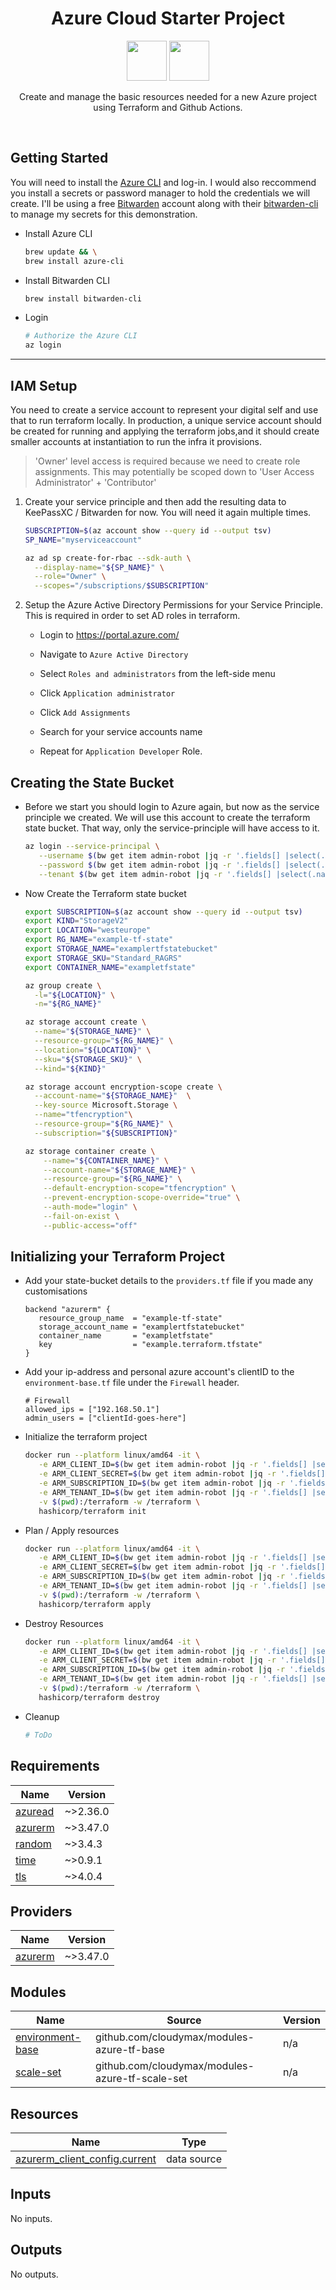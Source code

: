 <h1 align=center>
   Azure Cloud Starter Project
</h1>

<p align="center">
  <img width="64" src="https://icons-for-free.com/iconfiles/png/512/terraform-1331550893634583795.png">
  <img width="64" src="https://icons-for-free.com/iconfiles/png/512/Azure-1329545813777356941.png">
<p>

<p align=center>
Create and manage the basic resources needed for a new Azure project <br> 
  using Terraform and Github Actions.<br>
</p>
<br>

## Getting Started

You will need to install the [Azure CLI](https://learn.microsoft.com/en-us/cli/azure/install-azure-cli) and log-in. I would also reccommend you install a secrets or password manager to hold the credentials we will create. I'll be using a free [Bitwarden](https://bitwarden.com/pricing/) account along with their [bitwarden-cli](https://bitwarden.com/help/cli/) to manage my secrets for this demonstration.

- Install Azure CLI

   ```bash
   brew update && \
   brew install azure-cli
   ```

- Install Bitwarden CLI

   ```bash
   brew install bitwarden-cli
   ```

- Login

   ```bash
   # Authorize the Azure CLI
   az login
   ```

___

## IAM Setup

You need to create a service account to represent your digital self and use that to run terraform locally. In production, a unique service account should be created for running and applying the terraform jobs,and it should create smaller accounts at instantiation to run the infra it provisions. 

> 'Owner' level access is required because we need to create role assignments. This may potentially be scoped down to 'User Access Administrator' + 'Contributor'

1. Create your service principle and then add the resulting data to KeePassXC / Bitwarden for now. You will need it again multiple times.

    ```bash
    SUBSCRIPTION=$(az account show --query id --output tsv)
    SP_NAME="myserviceaccount"

    az ad sp create-for-rbac --sdk-auth \
      --display-name="${SP_NAME}" \
      --role="Owner" \
      --scopes="/subscriptions/$SUBSCRIPTION"
    ```

2. Setup the Azure Active Directory Permissions for your Service Principle. This is required in order to set AD roles in terraform.

   - Login to https://portal.azure.com/
  
   -  Navigate to `Azure Active Directory`
  
   - Select `Roles and administrators` from the left-side menu
  
   - Click `Application administrator`
  
   - Click `Add Assignments`
  
   - Search for your service accounts name
  
   - Repeat for `Application Developer` Role.
   

## Creating the State Bucket

- Before we start you should login to Azure again, but now as the service principle we created. We will use this account to create the terraform state bucket. That way, only the service-principle will have access to it.

   ```bash
   az login --service-principal \
      --username $(bw get item admin-robot |jq -r '.fields[] |select(.name=="clientId") |.value') \
      --password $(bw get item admin-robot |jq -r '.fields[] |select(.name=="clientSecret") |.value') \
      --tenant $(bw get item admin-robot |jq -r '.fields[] |select(.name=="tenantId") |.value')
   ```

- Now Create the Terraform state bucket

    ```bash
    export SUBSCRIPTION=$(az account show --query id --output tsv)    
    export KIND="StorageV2"
    export LOCATION="westeurope"
    export RG_NAME="example-tf-state"
    export STORAGE_NAME="examplertfstatebucket"
    export STORAGE_SKU="Standard_RAGRS"
    export CONTAINER_NAME="exampletfstate"

    az group create \
      -l="${LOCATION}" \
      -n="${RG_NAME}"

    az storage account create \
      --name="${STORAGE_NAME}" \
      --resource-group="${RG_NAME}" \
      --location="${LOCATION}" \
      --sku="${STORAGE_SKU}" \
      --kind="${KIND}"

    az storage account encryption-scope create \
      --account-name="${STORAGE_NAME}"  \
      --key-source Microsoft.Storage \
      --name="tfencryption"\
      --resource-group="${RG_NAME}" \
      --subscription="${SUBSCRIPTION}"

    az storage container create \
        --name="${CONTAINER_NAME}" \
        --account-name="${STORAGE_NAME}" \
        --resource-group="${RG_NAME}" \
        --default-encryption-scope="tfencryption" \
        --prevent-encryption-scope-override="true" \
        --auth-mode="login" \
        --fail-on-exist \
        --public-access="off"
    ```
    
## Initializing your Terraform Project

- Add your state-bucket details to the `providers.tf` file if you made any customisations

   ```hcl
   backend "azurerm" {
      resource_group_name  = "example-tf-state"
      storage_account_name = "examplertfstatebucket"
      container_name       = "exampletfstate"
      key                  = "example.terraform.tfstate"
   }
   ```

- Add your ip-address and personal azure account's clientID to the `environment-base.tf` file under the `Firewall` header.

   ```hcl
   # Firewall
   allowed_ips = ["192.168.50.1"]
   admin_users = ["clientId-goes-here"]
   ```


- Initialize the terraform project

   ```bash
   docker run --platform linux/amd64 -it \
      -e ARM_CLIENT_ID=$(bw get item admin-robot |jq -r '.fields[] |select(.name=="clientId") |.value') \
      -e ARM_CLIENT_SECRET=$(bw get item admin-robot |jq -r '.fields[] |select(.name=="clientSecret") |.value') \
      -e ARM_SUBSCRIPTION_ID=$(bw get item admin-robot |jq -r '.fields[] |select(.name=="subscriptionId") |.value') \
      -e ARM_TENANT_ID=$(bw get item admin-robot |jq -r '.fields[] |select(.name=="tenantId") |.value') \
      -v $(pwd):/terraform -w /terraform \
      hashicorp/terraform init
   ```

- Plan / Apply resources

   ```bash
   docker run --platform linux/amd64 -it \
      -e ARM_CLIENT_ID=$(bw get item admin-robot |jq -r '.fields[] |select(.name=="clientId") |.value') \
      -e ARM_CLIENT_SECRET=$(bw get item admin-robot |jq -r '.fields[] |select(.name=="clientSecret") |.value') \
      -e ARM_SUBSCRIPTION_ID=$(bw get item admin-robot |jq -r '.fields[] |select(.name=="subscriptionId") |.value') \
      -e ARM_TENANT_ID=$(bw get item admin-robot |jq -r '.fields[] |select(.name=="tenantId") |.value') \
      -v $(pwd):/terraform -w /terraform \
      hashicorp/terraform apply
   ```

- Destroy Resources

   ```bash
   docker run --platform linux/amd64 -it \
      -e ARM_CLIENT_ID=$(bw get item admin-robot |jq -r '.fields[] |select(.name=="clientId") |.value') \
      -e ARM_CLIENT_SECRET=$(bw get item admin-robot |jq -r '.fields[] |select(.name=="clientSecret") |.value') \
      -e ARM_SUBSCRIPTION_ID=$(bw get item admin-robot |jq -r '.fields[] |select(.name=="subscriptionId") |.value') \
      -e ARM_TENANT_ID=$(bw get item admin-robot |jq -r '.fields[] |select(.name=="tenantId") |.value') \
      -v $(pwd):/terraform -w /terraform \
      hashicorp/terraform destroy
   ```
   

- Cleanup

   ```bash
   # ToDo
   ```

<!-- BEGIN_TF_DOCS -->
## Requirements

| Name | Version |
|------|---------|
| <a name="requirement_azuread"></a> [azuread](#requirement\_azuread) | ~>2.36.0 |
| <a name="requirement_azurerm"></a> [azurerm](#requirement\_azurerm) | ~>3.47.0 |
| <a name="requirement_random"></a> [random](#requirement\_random) | ~>3.4.3 |
| <a name="requirement_time"></a> [time](#requirement\_time) | ~>0.9.1 |
| <a name="requirement_tls"></a> [tls](#requirement\_tls) | ~>4.0.4 |

## Providers

| Name | Version |
|------|---------|
| <a name="provider_azurerm"></a> [azurerm](#provider\_azurerm) | ~>3.47.0 |

## Modules

| Name | Source | Version |
|------|--------|---------|
| <a name="module_environment-base"></a> [environment-base](#module\_environment-base) | github.com/cloudymax/modules-azure-tf-base | n/a |
| <a name="module_scale-set"></a> [scale-set](#module\_scale-set) | github.com/cloudymax/modules-azure-tf-scale-set | n/a |

## Resources

| Name | Type |
|------|------|
| [azurerm_client_config.current](https://registry.terraform.io/providers/hashicorp/azurerm/latest/docs/data-sources/client_config) | data source |

## Inputs

No inputs.

## Outputs

No outputs.
<!-- END_TF_DOCS -->
